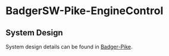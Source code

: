 # BadgerSW-Pike-EngineControl

## System Design

System design details can be found in [Badger-Pike](https://github.com/Badger-Embedded/Badger-Pike#engine-control).
